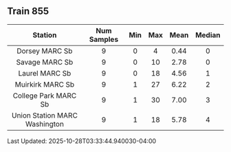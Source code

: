 ## Train 855

| Station | Num Samples | Min | Max | Mean | Median |
| :-----: | :---------: | :-: | :-: | :--: | :----: |
| Dorsey MARC Sb | 9 | 0 | 4 | 0.44 | 0 |
| Savage MARC Sb | 9 | 0 | 10 | 2.78 | 0 |
| Laurel MARC Sb | 9 | 0 | 18 | 4.56 | 1 |
| Muirkirk MARC Sb | 9 | 1 | 27 | 6.22 | 2 |
| College Park MARC Sb | 9 | 1 | 30 | 7.00 | 3 |
| Union Station MARC Washington | 9 | 1 | 18 | 5.78 | 4 |


Last Updated: 2025-10-28T03:33:44.940030-04:00